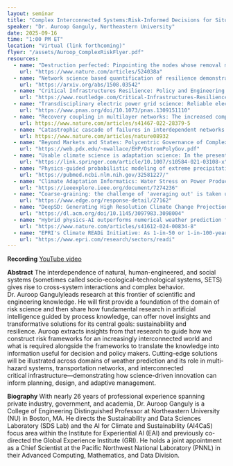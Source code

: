 ```yaml
---
layout: seminar
title: "Complex Interconnected Systems:Risk-Informed Decisions for Situations of Compound Extremes"
speaker: "Dr. Auroop Ganguly, Northeastern University"
date: 2025-09-16
time: "1:00 PM ET"
location: "Virtual (link forthcoming)"
flyer: "/assets/Auroop_ComplexRiskFlyer.pdf"
resources:
  - name: "Destruction perfected: Pinpointing the nodes whose removal most effectively disrupts a network has become a lot easier with the development of an efficient algorithm. Potential applications might include cybersecurity and disease control."
    url: "https://www.nature.com/articles/524038a"
  - name: "Network science based quantification of resilience demonstrated on the Indian Railways Network: The structure, interdependence, and fragility of systems ranging from power grids and transportation to ecology, climate, biology and even human communities and the Internet, have been examined through network science. While the response to perturbations has been quantified, recovery strategies for perturbed networks have usually been either discussed conceptually or through anecdotal case studies. Here we develop a network science-based quantitative methods framework for measuring, comparing and interpreting hazard responses and as well as recovery strategies."
    url: "https://arxiv.org/abs/1508.03542"
  - name: "Critical Infrastructures Resilience: Policy and Engineering Principles (a first book on the analysis of interconnected infrastructure resilience)"
    url: "https://www.routledge.com/Critical-Infrastructures-Resilience-Policy-and-Engineering-Principles/Ganguly-Bhatia-Flynn/p/book/9781032241883?srsltid=AfmBOoqhpqKjDKkHPnP-3Se2H5WebggTn_BQ9_5I5BrAGpqWNO0Y0Wv_"
  - name: "Transdisciplinary electric power grid science: Reliable electricity provides more than convenience; it fuels economies, governments, health care, education, and poverty reduction. As populations shift to cities and consume more energy, confronting the multifaceted challenges to reliable electricity becomes paramount."
    url: "https://www.pnas.org/doi/10.1073/pnas.1309151110"
  - name: "Recovery coupling in multilayer networks: The increased complexity of infrastructure systems has resulted in critical interdependencies between multiple networks—communication systems require electricity, while the normal functioning of the power grid relies on communication systems. These interdependencies have inspired an extensive literature on coupled multilayer networks, assuming a hard interdependence, where a component failure in one network causes failures in the other network, resulting in a cascade of failures across multiple systems. While empirical evidence of such hard failures is limited, the repair and recovery of a network requires resources typically supplied by other networks, resulting in documented interdependencies induced by the recovery process. (the interconnection between transportation system and power grid has begun to be quantified in terms of resiliency)"
    url: https://www.nature.com/articles/s41467-022-28379-5
  - name: "Catastrophic cascade of failures in interdependent networks: Modern systems are coupled together and therefore should be modelled as interdependent networks. A fundamental property of interdependent networks is that failure of nodes in one network may lead to failure of dependent nodes in other networks."
    url: https://www.nature.com/articles/nature08932
  - name: "Beyond Markets and States: Polycentric Governance of Complex Economic Systems: Contemporary research on the outcomes of diverse institutional arrangements for governing common-pool resources (CPRs) and public goods at multiple scales builds on classical economic theory while developing new theory to explain phenomena that do not fit in a dichotomous world of `the market' and `the state.'"
    url: "https://web.pdx.edu/~nwallace/EHP/OstromPolyGov.pdf"
  - name: "Usable climate science is adaptation science: In the present historical moment, the only climate science that is truly usable is that which is oriented towards adaptation, because current policies and politics are so far from what would be needed to avert dangerous climate change that scientific uncertainty is not a limiting factor on mitigation."
    url: "https://link.springer.com/article/10.1007/s10584-021-03108-x"
  - name: "Physics-guided probabilistic modeling of extreme precipitation under climate change: Earth System Models (ESMs) are the state of the art for projecting the effects of climate change. However, longstanding uncertainties in their ability to simulate regional and local precipitation extremes and related processes inhibit decision making. Existing state-of-the art approaches for uncertainty quantification use Bayesian methods to weight ESMs based on a balance of historical skills and future consensus. Here we propose an empirical Bayesian model that extends an existing skill and consensus based weighting framework and examine the hypothesis that nontrivial, physics-guided measures of ESM skill can help produce reliable probabilistic characterization of climate extremes."
    url: "https://pubmed.ncbi.nlm.nih.gov/32581227/"
  - name: "Climate Adaptation Informatics: Water Stress on Power Production: Resilience to nonstationarity and deep uncertainty is a prerequisite to water security. Stakeholder planning horizons typically extend to about 30 years in water quantity or quality management, flood or drought hazard resilience, or the water-energy-food-ecosystems nexus. Projections of stressors, such as population, land use, stability assumptions of technologies, infrastructures, and organizations, are relatively more credible at the nearer term. However, compared to longer lead times of mid- to end-century and beyond, climate adaptation challenges are more acute."
    url: "https://ieeexplore.ieee.org/document/7274236"
  - name: "Coarse-graining: the challenge of 'averaging out' is taken up by the complexity science community often with the language of `coarse-graining'"
    url: "https://www.edge.org/response-detail/27162"
  - name: "DeepSD: Generating High Resolution Climate Change Projections through Single Image Super-Resolution: The impacts of climate change are felt by most critical systems, such as infrastructure, ecological systems, and power-plants. However, contemporary Earth System Models (ESM) are run at spatial resolutions too coarse for assessing effects this localized. Local scale projections can be obtained using statistical downscaling, a technique which uses historical climate observations to learn a low-resolution to high-resolution mapping. Depending on statistical modeling choices, downscaled projections have been shown to vary significantly terms of accuracy and reliability. The spatio-temporal nature of the climate system motivates the adaptation of super-resolution image processing techniques to statistical downscaling."
    url: "https://dl.acm.org/doi/10.1145/3097983.3098004"
  - name: "Hybrid physics-AI outperforms numerical weather prediction for extreme precipitation nowcasting: Precipitation nowcasting, which is critical for flood emergency and river management, has remained challenging for decades, although recent developments in deep generative modeling (DGM) suggest the possibility of improvements. River management centers, such as the Tennessee Valley Authority, have been using Numerical Weather Prediction (NWP) models for nowcasting, but they have been struggling with missed detections even from best-in-class NWP models. While decades of prior research achieved limited improvements beyond advection and localized evolution, recent attempts have shown progress from so-called physics-free machine learning (ML) methods, and even greater improvements from physics-embedded ML approaches. Developers of DGM for nowcasting have compared their approaches with optical flow (a variant of advection) and meteorologists’ judgment, but not with NWP models. Further, they have not conducted independent co-evaluations with water resources and river managers. Here we show that the state-of-the-art physics-embedded deep generative model, specifically NowcastNet, outperforms the High Resolution Rapid Refresh (HRRR) model, which is the latest generation of NWP, along with advection and persistence, especially for heavy precipitation events."
    url: "https://www.nature.com/articles/s41612-024-00834-8"
  - name: "EPRI's Climate READi Initiative: As 1-in-50 or 1-in-100-year extreme events of the past increase in frequency, and society increasingly depends on electricity, EPRI is strengthening the power sector’s collective approach to managing climate risk to the power system. And as the economy electrifies and decarbonizes, energy grid reliability and resilience will be paramount. Energy companies, regulators, policymakers, and other industry stakeholders require science-based insights about the future power system and the environment in which it will operate to identify optimal adaptation and resilience investments. EPRI’s collaborative model will convene the global thought leaders and scientific researchers necessary to build an informed and consistent approach."
    url: "https://www.epri.com/research/sectors/readi"
---
```


**Recording**
[YouTube video](https://www.youtube.com/playlist?list=PLOop1avL3VJFLbnIyEKaC_Y_7_Fv7bWH4)

**Abstract**
The interdependence of natural, human-engineered, and social systems (sometimes called socio-ecological-technological systems, SETS) gives rise to cross-system interactions and complex behavior. Dr. Auroop Gangulyleads research at this frontier of scientific and engineering knowledge. He will first provide a foundation of the domain of risk science and then share how fundamental research in artificial intelligence guided by process knowledge, can offer novel insights and transformative solutions for its central goals: sustainability and resilience. Auroop extracts insights from that research to guide how we construct risk frameworks for an increasingly interconnected world and what is required alongside the frameworks to translate the knowledge into information useful for decision and policy makers. Cutting-edge solutions will be illustrated across domains of weather prediction and its role in multi-hazard systems, transportation networks, and interconnected critical infrastructure—demonstrating how science-driven innovation can inform planning, design, and adaptive management.

 
**Biography**
With nearly 26 years of professional experience spanning private industry, government, and academia, Dr. Auroop Ganguly is a College of Engineering Distinguished Professor at Northeastern University (NU) in Boston, MA. He directs the Sustainability and Data Sciences Laboratory (SDS Lab) and the AI for Climate and Sustainability (AI4CaS) focus area within the Institute for Experiential AI (EAI) and previously co-directed the Global Experience Institute (GRI). He holds a joint appointment as a Chief Scientist at the Pacific Northwest National Laboratory (PNNL) in their Advanced Computing, Mathematics, and Data Division.
